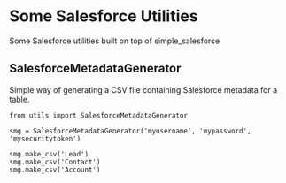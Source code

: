 # Some Salesforce Utilities

Some Salesforce utilities built on top of simple_salesforce

## SalesforceMetadataGenerator

Simple way of generating a CSV file containing Salesforce metadata for a table.

```
from utils import SalesforceMetadataGenerator

smg = SalesforceMetadataGenerator('myusername', 'mypassword', 'mysecuritytoken')

smg.make_csv('Lead')
smg.make_csv('Contact')
smg.make_csv('Account')
```
